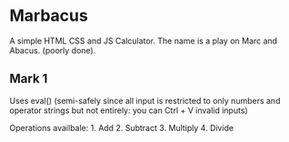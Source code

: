 # Marbacus
A simple HTML CSS and JS Calculator.
The name is a play on Marc and Abacus. (poorly done).

## Mark 1
Uses eval() (semi-safely since all input is restricted to only numbers and operator strings but not entirely: you can Ctrl + V invalid inputs)

Operations availbale:
    1. Add
    2. Subtract
    3. Multiply
    4. Divide
